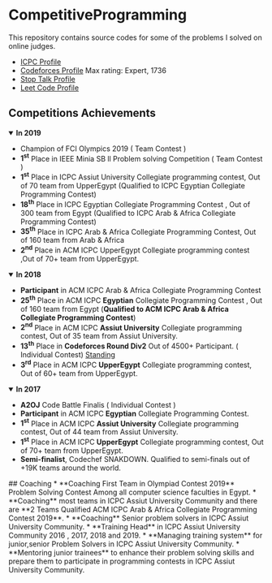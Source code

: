 # CompetitiveProgramming
This repository contains source codes for some of the problems I solved on online judges.
* [ICPC Profile](https://icpc.global/ICPCID/E01ZN9C35PZR)
*  [Codeforces Profile](https://codeforces.com/profile/_AhmedHafez) Max rating: Expert, 1736
*  [Stop Talk Profile](https://www.stopstalk.com/user/profile/_AhmedHafez) 
*  [Leet Code Profile](https://leetcode.com/_AhmedHafez/)


## Competitions Achievements

<details open>
 <summary><b>In 2019</b></summary>
  <p> 
 <ul>
     <li> Champion of FCI Olympics 2019 ( Team Contest )</li>
    <li><b>1<sup>st</sup></b> Place in IEEE Minia SB ll Problem solving Competition ( Team Contest )</li>
   <li><b>1<sup>st</sup></b> Place in ICPC Assiut University Collegiate programming contest, Out of 70 team from UpperEgypt (Qualified to ICPC Egyptian Collegiate Programming Contest)</li>
   <li><b>18<sup>th</sup></b> Place in ICPC Egyptian Collegiate Programming Contest , Out of 300 team from Egypt (Qualified to ICPC Arab & Africa Collegiate Programming Contest)</li>
   <li><b>35<sup>th</sup></b> Place in ICPC Arab & Africa Collegiate Programming Contest, Out of 160 team from Arab & Africa</li>
   <li><b>2<sup>nd</sup></b> Place in ACM ICPC UpperEgypt Collegiate programming contest ,Out of 70+ team from UpperEgypt.</li>
 </ul>
 </p>
</details>


<details open>
 <summary><b>In 2018</b></summary>
  <p> 
 <ul>
  <li><b>Participant</b> in ACM ICPC </b>Arab & Africa</b> Collegiate Programming Contest</li>
   <li><b>25<sup>th</sup></b> Place in ACM ICPC <b>Egyptian</b> Collegiate Programming Contest , Out of 160 team from Egypt (<b>Qualified to ACM ICPC Arab & Africa Collegiate Programming Contest</b>)</li>
   <li><b>2<sup>nd</sup></b> Place in ACM ICPC <b>Assiut University</b> Collegiate programming contest, Out of 35 team from Assiut University. </li>
   <li><b>13<sup>th</sup></b> Place in <b>Codeforces Round Div2</b>  Out of 4500+ Participant. ( Individual Contest)  <a href="https://codeforces.com/contest/979/standings/participant/17575958#p17575958">Standing</a>
</li>
   <li><b>3<sup>rd</sup></b> Place in ACM ICPC <b>UpperEgypt</b> Collegiate programming contest, Out of 60+ team from UpperEgypt. </li>
   
 </ul>
 </p>
</details>

<details open>
 <summary><b>In 2017</b></summary>
  <p> 
 <ul>
  <li> <b>A2OJ</b> Code Battle Finalis ( Individual Contest ) </li>
  <li><b>Participant</b> in ACM ICPC <b>Egyptian</b> Collegiate Programming Contest.</li>
  <li><b>1<sup>st</sup></b> Place in ACM ICPC <b>Assiut University</b> Collegiate programming contest, Out of 44 team from Assiut University.</li>
  <li><b>1<sup>st</sup></b> Place in ACM ICPC <b>UpperEgypt</b> Collegiate programming contest, Out of 70+ team from UpperEgypt. </li> 
  <li><b>Semi-finalist</b>, Codechef SNAKDOWN. Qualified to semi-finals out of +19K teams around the world. </li>
 </ul>
 </p>
</details>
## Coaching
* **Coaching First Team in Olympiad Contest 2019** Problem Solving Contest Among all computer science faculties in Egypt.
* **Coaching** most teams in ICPC Assiut University Community and there are **2 Teams Qualified ACM ICPC Arab & Africa Collegiate Programming Contest 2019**.
* **Coaching** Senior problem solvers in ICPC Assiut University Community.
* **Training Head** in ICPC Assiut University Community 2016 , 2017, 2018 and 2019.
* **Managing training system** for junior,senior Problem Solvers in ICPC Assiut University Community.
* **Mentoring junior trainees** to enhance their problem solving skills and prepare them to participate in programming contests in ICPC Assiut University Community.

